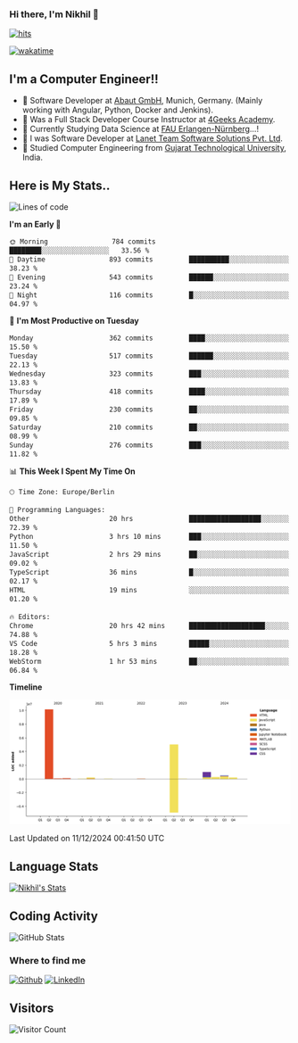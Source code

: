 ### Hi there, I'm Nikhil 👋

[![hits](https://hits.sh/github.com/silentsoft/hits.svg?color=2311cc)](https://hits.sh/github.com/silentsoft/hits/)

[![wakatime](https://wakatime.com/badge/user/369b6a3a-7953-4ff9-b7c7-be53d0a7ccc6.svg)](https://wakatime.com/@369b6a3a-7953-4ff9-b7c7-be53d0a7ccc6)

## I'm a  Computer Engineer!!

- 🌱 Software Developer at [Abaut GmbH](https://www.abaut.de/), Munich, Germany. (Mainly working with Angular, Python, Docker and Jenkins).
- 🌱 Was a Full Stack Developer Course Instructor at [4Geeks Academy](https://4geeks.com/).
- 🌱 Currently Studying Data Science at [FAU Erlangen-Nürnberg](https://www.fau.de/)...!
- 🌱 I was Software Developer at [Lanet Team Software Solutions Pvt. Ltd](https://lanetteam.com/).
- 🌱 Studied Computer Engineering from [Gujarat Technological University](https://www.gtu.ac.in/), India.

<h2>Here is My Stats..</h2>

<!--START_SECTION:waka-->
![Lines of code](https://img.shields.io/badge/From%20Hello%20World%20I%27ve%20Written-17.5%20million%20lines%20of%20code-blue)

**I'm an Early 🐤** 

```text
🌞 Morning                784 commits         ████████░░░░░░░░░░░░░░░░░   33.56 % 
🌆 Daytime                893 commits         ██████████░░░░░░░░░░░░░░░   38.23 % 
🌃 Evening                543 commits         ██████░░░░░░░░░░░░░░░░░░░   23.24 % 
🌙 Night                  116 commits         █░░░░░░░░░░░░░░░░░░░░░░░░   04.97 % 
```
📅 **I'm Most Productive on Tuesday** 

```text
Monday                   362 commits         ████░░░░░░░░░░░░░░░░░░░░░   15.50 % 
Tuesday                  517 commits         ██████░░░░░░░░░░░░░░░░░░░   22.13 % 
Wednesday                323 commits         ███░░░░░░░░░░░░░░░░░░░░░░   13.83 % 
Thursday                 418 commits         ████░░░░░░░░░░░░░░░░░░░░░   17.89 % 
Friday                   230 commits         ██░░░░░░░░░░░░░░░░░░░░░░░   09.85 % 
Saturday                 210 commits         ██░░░░░░░░░░░░░░░░░░░░░░░   08.99 % 
Sunday                   276 commits         ███░░░░░░░░░░░░░░░░░░░░░░   11.82 % 
```


📊 **This Week I Spent My Time On** 

```text
🕑︎ Time Zone: Europe/Berlin

💬 Programming Languages: 
Other                    20 hrs              ██████████████████░░░░░░░   72.39 % 
Python                   3 hrs 10 mins       ███░░░░░░░░░░░░░░░░░░░░░░   11.50 % 
JavaScript               2 hrs 29 mins       ██░░░░░░░░░░░░░░░░░░░░░░░   09.02 % 
TypeScript               36 mins             █░░░░░░░░░░░░░░░░░░░░░░░░   02.17 % 
HTML                     19 mins             ░░░░░░░░░░░░░░░░░░░░░░░░░   01.20 % 

🔥 Editors: 
Chrome                   20 hrs 42 mins      ███████████████████░░░░░░   74.88 % 
VS Code                  5 hrs 3 mins        █████░░░░░░░░░░░░░░░░░░░░   18.28 % 
WebStorm                 1 hr 53 mins        ██░░░░░░░░░░░░░░░░░░░░░░░   06.84 % 
```

**Timeline**

![Lines of Code chart](https://raw.githubusercontent.com/nikhilmaguwala/nikhilmaguwala/main/assets/bar_graph.png)


 Last Updated on 11/12/2024 00:41:50 UTC
<!--END_SECTION:waka-->

<h2>Language Stats</h2>

[![Nikhil's Stats](https://github-readme-stats.vercel.app/api/wakatime?username=nikhilmaguwala&layout=compact&title=Stats)](https://github.com/nikhilmaguwala)


<h2>Coding Activity</h2>

<p><img src="https://wakatime.com/share/@nikhilmaguwala/7dd532b8-3e5e-4c26-8c46-68cc27712a92.svg" alt="GitHub Stats"></p>

<h3>Where to find me</h3>
<p>
    <a href="https://github.com/nikhilmaguwala" target="_blank"><img alt="Github" src="https://img.shields.io/badge/GitHub-%2312100E.svg?&style=for-the-badge&logo=Github&logoColor=white" /></a>
    <a href="https://www.linkedin.com/in/nikhil-maguwala" target="_blank"><img alt="LinkedIn" src="https://img.shields.io/badge/linkedin-%230077B5.svg?&style=for-the-badge&logo=linkedin&logoColor=white" /></a> 
</p>


<h2>Visitors</h2>

![Visitor Count](https://profile-counter.glitch.me/nikhilmaguwala/count.svg)

[website]: https://nikhilmaguwala.github.io/
[instagram]: https://www.instagram.com/nikhil_maguwala/
[linkedin]: https://www.linkedin.com/in/nikhil-maguwala/

